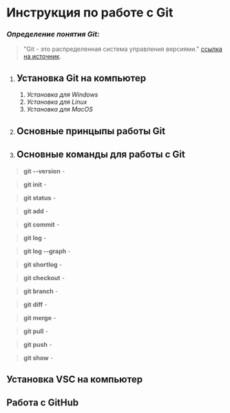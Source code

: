 # Инструкция по работе с Git

### *Определение понятия Git:*

>"Git - это распределенная система управления версиями." [ссылка на источник](https://ru.wikipedia.org/wiki/Git).

1. ## Установка Git на компьютер

    1. *Установка для Windows*
    2. *Установка для Linux*
    3. *Установка для MacOS*

  
2. ## Основные принцыпы работы Git

3. ## Основные команды для работы с Git

> **git --version** - 

> **git init** - 

> **git status** - 

> **git add** - 

> **git commit** - 

> **git log** -

> **git log --graph** - 

> **git shortlog** - 

> **git checkout** - 

> **git branch** - 

> **git diff** - 

> **git merge** - 

> **git pull** - 

> **git push** - 

> **git show** - 






## Установка VSC на компьютер

 ## Работа с GitHub

